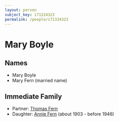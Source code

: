```yaml
---
layout: person
subject_key: i71324323
permalink: /people/i71324323
---
```


# Mary Boyle

## Names

* Mary Boyle
* Mary Fern (married name)

## Immediate Family

* Partner: [Thomas Fern](./@34903625@-thomas-fern-b-d.md)
* Daughter: [Annie Fern](./@53954394@-annie-fern-b1903-d1946.md) (about 1903 - before 1946)

